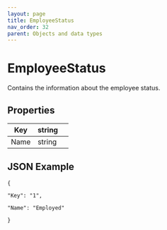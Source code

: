 ```yaml
---
layout: page
title: EmployeeStatus
nav_order: 32
parent: Objects and data types
---
```


# EmployeeStatus

Contains the information about the employee status.

## Properties

| Key | string |     |
| --- | --- | --- |
| Name | string |     |

## JSON Example

```
{

"Key": "1",

"Name": "Employed"

}
```

